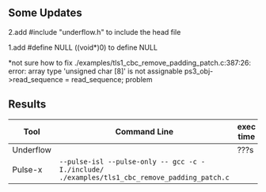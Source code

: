 ## Some Updates

2.add #include "underflow.h" to include the head file

1.add #define NULL ((void*)0) to define NULL


*not sure how to fix ./examples/tls1_cbc_remove_padding_patch.c:387:26: error: array type 'unsigned char [8]' is not assignable
  ps3_obj->read_sequence = read_sequence; problem

## Results

|Tool|Command Line|exec time|issues found                         |
|----------------|-------------------------------|-----------------------------|---------------------------|
|Underflow||???s|???|
|Pulse-x|`--pulse-isl --pulse-only -- gcc -c -I./include/ ./examples/tls1_cbc_remove_padding_patch.c`||Not work|
